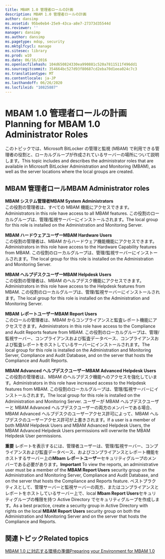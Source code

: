```yaml
---
title: MBAM 1.0 管理者ロールの計画
description: MBAM 1.0 管理者ロールの計画
author: dansimp
ms.assetid: 95be0eb4-25e9-43ca-a8e7-27373d35544d
ms.reviewer: ''
manager: dansimp
ms.author: dansimp
ms.pagetype: mdop, security
ms.mktglfcycl: manage
ms.sitesec: library
ms.prod: w10
ms.date: 06/16/2016
ms.openlocfilehash: 104d650824330ea990881c520a7811511f496dd1
ms.sourcegitcommit: 354664bc527d93f80687cd2eba70d1eea024c7c3
ms.translationtype: MT
ms.contentlocale: ja-JP
ms.lasthandoff: 06/26/2020
ms.locfileid: "10825887"
---
```

# <span data-ttu-id="9de4d-103">MBAM 1.0 管理者ロールの計画</span><span class="sxs-lookup"><span data-stu-id="9de4d-103">Planning for MBAM 1.0 Administrator Roles</span></span>


<span data-ttu-id="9de4d-104">このトピックでは、Microsoft BitLocker の管理と監視 (MBAM) で利用できる管理者の役割と、ローカルグループが作成されているサーバーの場所について説明します。</span><span class="sxs-lookup"><span data-stu-id="9de4d-104">This topic includes and describes the administrator roles that are available in Microsoft BitLocker Administration and Monitoring (MBAM), as well as the server locations where the local groups are created.</span></span>

## <span data-ttu-id="9de4d-105">MBAM 管理者ロール</span><span class="sxs-lookup"><span data-stu-id="9de4d-105">MBAM Administrator roles</span></span>


<a href="" id="---------------mbam-system-administrators"></a> **<span data-ttu-id="9de4d-106">MBAM システム管理者</span><span class="sxs-lookup"><span data-stu-id="9de4d-106">MBAM System Administrators</span></span>**  
<span data-ttu-id="9de4d-107">この役割の管理者は、すべての MBAM 機能にアクセスできます。</span><span class="sxs-lookup"><span data-stu-id="9de4d-107">Administrators in this role have access to all MBAM features.</span></span> <span data-ttu-id="9de4d-108">この役割のローカルグループは、管理/監視サーバーにインストールされます。</span><span class="sxs-lookup"><span data-stu-id="9de4d-108">The local group for this role is installed on the Administration and Monitoring Server.</span></span>

<a href="" id="---------------mbam-hardware-users"></a> **<span data-ttu-id="9de4d-109">MBAM ハードウェアユーザー</span><span class="sxs-lookup"><span data-stu-id="9de4d-109">MBAM Hardware Users</span></span>**  
<span data-ttu-id="9de4d-110">この役割の管理者は、MBAM からハードウェア機能機能にアクセスできます。</span><span class="sxs-lookup"><span data-stu-id="9de4d-110">Administrators in this role have access to the Hardware Capability features from MBAM.</span></span> <span data-ttu-id="9de4d-111">この役割のローカルグループは、管理/監視サーバーにインストールされます。</span><span class="sxs-lookup"><span data-stu-id="9de4d-111">The local group for this role is installed on the Administration and Monitoring Server.</span></span>

<a href="" id="---------------mbam-helpdesk-users"></a> **<span data-ttu-id="9de4d-112">MBAM ヘルプデスクユーザー</span><span class="sxs-lookup"><span data-stu-id="9de4d-112">MBAM Helpdesk Users</span></span>**  
<span data-ttu-id="9de4d-113">この役割の管理者は、MBAM のヘルプデスク機能にアクセスできます。</span><span class="sxs-lookup"><span data-stu-id="9de4d-113">Administrators in this role have access to the Helpdesk features from MBAM.</span></span> <span data-ttu-id="9de4d-114">この役割のローカルグループは、管理/監視サーバーにインストールされます。</span><span class="sxs-lookup"><span data-stu-id="9de4d-114">The local group for this role is installed on the Administration and Monitoring Server.</span></span>

<a href="" id="---------------mbam--report-users"></a> **<span data-ttu-id="9de4d-115">MBAM レポートユーザー</span><span class="sxs-lookup"><span data-stu-id="9de4d-115">MBAM Report Users</span></span>**  
<span data-ttu-id="9de4d-116">このロールの管理者は、MBAM からコンプライアンスと監査レポート機能にアクセスできます。</span><span class="sxs-lookup"><span data-stu-id="9de4d-116">Administrators in this role have access to the Compliance and Audit Reports feature from MBAM.</span></span> <span data-ttu-id="9de4d-117">この役割のローカルグループは、管理/監視サーバー、コンプライアンスおよび監査データベース、コンプライアンスおよび監査レポートをホストしているサーバーにインストールされます。</span><span class="sxs-lookup"><span data-stu-id="9de4d-117">The local group for this role is installed on the Administration and Monitoring Server, Compliance and Audit Database, and on the server that hosts the Compliance and Audit Reports.</span></span>

<a href="" id="---------------mbam--advanced-helpdesk-users"></a> **<span data-ttu-id="9de4d-118">MBAM Advanced ヘルプデスクユーザー</span><span class="sxs-lookup"><span data-stu-id="9de4d-118">MBAM Advanced Helpdesk Users</span></span>**  
<span data-ttu-id="9de4d-119">この役割の管理者は、MBAM のヘルプデスク機能へのアクセスを強化しています。</span><span class="sxs-lookup"><span data-stu-id="9de4d-119">Administrators in this role have increased access to the Helpdesk features from MBAM.</span></span> <span data-ttu-id="9de4d-120">この役割のローカルグループは、管理/監視サーバーにインストールされます。</span><span class="sxs-lookup"><span data-stu-id="9de4d-120">The local group for this role is installed on the Administration and Monitoring Server.</span></span> <span data-ttu-id="9de4d-121">ユーザーが MBAM ヘルプデスクユーザーと MBAM Advanced ヘルプデスクユーザーの両方のメンバーである場合、MBAM Advanced ヘルプデスクのユーザーアクセス許可によって、MBAM ヘルプデスクのユーザーアクセス許可が上書きされます。</span><span class="sxs-lookup"><span data-stu-id="9de4d-121">If a user is a member of both MBAM Helpdesk Users and MBAM Advanced Helpdesk Users, the MBAM Advanced Helpdesk Users permissions will overwrite the MBAM Helpdesk User permissions.</span></span>

<span data-ttu-id="9de4d-122">**重要** レポートを表示するには、管理者ユーザーは、管理/監視サーバー、コンプライアンスおよび監査データベース、およびコンプライアンスとレポート機能をホストするサーバー上の**Mbam レポートユーザー**セキュリティグループのメンバーである必要があります。</span><span class="sxs-lookup"><span data-stu-id="9de4d-122">**Important** To view the reports, an administrative user must be a member of the **MBAM Report Users** security group on the Administration and Monitoring Server, Compliance and Audit Database, and on the server that hosts the Compliance and Reports feature.</span></span> <span data-ttu-id="9de4d-123">ベストプラクティスとして、管理サーバーと監視サーバーの両方、またはコンプライアンスとレポートをホストしているサーバー上で、local **Mbam Report Users**セキュリティグループの権限を持つ Active Directory でセキュリティグループを作成します。</span><span class="sxs-lookup"><span data-stu-id="9de4d-123">As a best practice, create a security group in Active Directory with rights on the local **MBAM Report Users** security group on both the Administration and Monitoring Server and on the server that hosts the Compliance and Reports.</span></span>

 

## <span data-ttu-id="9de4d-124">関連トピック</span><span class="sxs-lookup"><span data-stu-id="9de4d-124">Related topics</span></span>


[<span data-ttu-id="9de4d-125">MBAM 1.0 に対応する環境の準備</span><span class="sxs-lookup"><span data-stu-id="9de4d-125">Preparing your Environment for MBAM 1.0</span></span>](preparing-your-environment-for-mbam-10.md)

 

 





